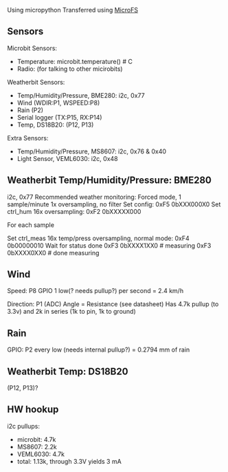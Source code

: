 Using micropython
Transferred using [MicroFS](https://microfs.readthedocs.io/en/latest/)


Sensors
------

Microbit Sensors:
- Temperature: microbit.temperature()  # C
- Radio: (for talking to other micirobits)

Weatherbit Sensors:
- Temp/Humidity/Pressure, BME280: i2c, 0x77
- Wind (WDIR:P1, WSPEED:P8)
- Rain (P2)
- Serial logger (TX:P15, RX:P14)
- Temp, DS18B20: (P12, P13)

Extra Sensors:
- Temp/Humidity/Pressure, MS8607: i2c, 0x76 & 0x40
- Light Sensor, VEML6030: i2c, 0x48


Weatherbit Temp/Humidity/Pressure: BME280
------
i2c, 0x77
Recommended weather monitoring:
    Forced mode, 1 sample/minute
    1x oversampling, no filter
Set config:
    0xF5 0bXXX000X0
Set ctrl_hum 16x oversampling:
    0xF2 0bXXXXX000

For each sample

Set ctrl_meas 16x temp/press oversampling, normal mode:
    0xF4 0b00000010
Wait for status done
    0xF3 0bXXXX1XX0  # measuring
    0xF3 0bXXXX0XX0  # done measuring


Wind
------
Speed: P8 GPIO
1 low(? needs pullup?) per second = 2.4 km/h

Direction: P1 (ADC)
Angle = Resistance (see datasheet)
Has 4.7k pullup (to 3.3v) and 2k in series (1k to pin, 1k to ground)


Rain
------
GPIO: P2
every low (needs internal pullup?) = 0.2794 mm of rain


Weatherbit Temp: DS18B20
------
(P12, P13)?


HW hookup
------

i2c pullups:
- microbit: 4.7k
- MS8607: 2.2k
- VEML6030: 4.7k
- total: 1.13k, through 3.3V yields 3 mA

